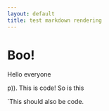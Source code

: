 ```yaml
---
layout: default
title: test markdown rendering
---
```


Boo!
====

Hello everyone

p)).
    This is code!
    So is this

`This should also be code.